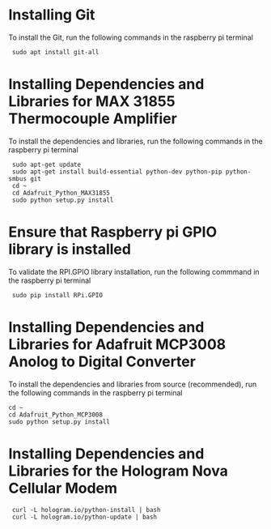# Installing Git
To install the Git, run the following commands in the raspberry pi terminal

     sudo apt install git-all

# Installing Dependencies and Libraries for MAX 31855 Thermocouple Amplifier
To install the dependencies and libraries, run the following commands in the raspberry pi terminal

     sudo apt-get update
     sudo apt-get install build-essential python-dev python-pip python-smbus git
     cd ~
     cd Adafruit_Python_MAX31855
     sudo python setup.py install

# Ensure that Raspberry pi GPIO library is installed
To validate the RPI.GPIO library installation, run the following commmand in the raspberry pi terminal
     
     sudo pip install RPi.GPIO


# Installing Dependencies and Libraries for Adafruit MCP3008 Anolog to Digital Converter
To install the dependencies and libraries from source (recommended), run the following commands in the raspberry pi terminal

    cd ~
    cd Adafruit_Python_MCP3008
    sudo python setup.py install

# Installing Dependencies and Libraries for the Hologram Nova Cellular Modem

     curl -L hologram.io/python-install | bash
     curl -L hologram.io/python-update | bash